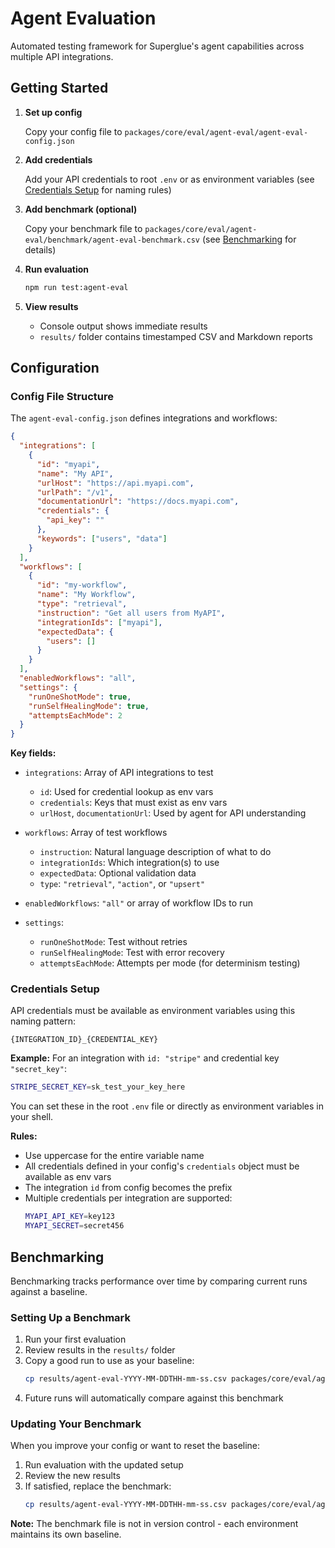 # Agent Evaluation

Automated testing framework for Superglue's agent capabilities across multiple API integrations.

## Getting Started

1. **Set up config**

   Copy your config file to `packages/core/eval/agent-eval/agent-eval-config.json`

2. **Add credentials**

   Add your API credentials to root `.env` or as environment variables (see [Credentials Setup](#credentials-setup) for naming rules)

3. **Add benchmark (optional)**

   Copy your benchmark file to `packages/core/eval/agent-eval/benchmark/agent-eval-benchmark.csv` (see [Benchmarking](#benchmarking) for details)

4. **Run evaluation**

   ```bash
   npm run test:agent-eval
   ```

5. **View results**

   - Console output shows immediate results
   - `results/` folder contains timestamped CSV and Markdown reports

## Configuration

### Config File Structure

The `agent-eval-config.json` defines integrations and workflows:

```json
{
  "integrations": [
    {
      "id": "myapi",
      "name": "My API",
      "urlHost": "https://api.myapi.com",
      "urlPath": "/v1",
      "documentationUrl": "https://docs.myapi.com",
      "credentials": {
        "api_key": ""
      },
      "keywords": ["users", "data"]
    }
  ],
  "workflows": [
    {
      "id": "my-workflow",
      "name": "My Workflow",
      "type": "retrieval",
      "instruction": "Get all users from MyAPI",
      "integrationIds": ["myapi"],
      "expectedData": {
        "users": []
      }
    }
  ],
  "enabledWorkflows": "all",
  "settings": {
    "runOneShotMode": true,
    "runSelfHealingMode": true,
    "attemptsEachMode": 2
  }
}
```

**Key fields:**

- `integrations`: Array of API integrations to test
  - `id`: Used for credential lookup as env vars
  - `credentials`: Keys that must exist as env vars
  - `urlHost`, `documentationUrl`: Used by agent for API understanding

- `workflows`: Array of test workflows
  - `instruction`: Natural language description of what to do
  - `integrationIds`: Which integration(s) to use
  - `expectedData`: Optional validation data
  - `type`: `"retrieval"`, `"action"`, or `"upsert"`

- `enabledWorkflows`: `"all"` or array of workflow IDs to run

- `settings`:
  - `runOneShotMode`: Test without retries
  - `runSelfHealingMode`: Test with error recovery
  - `attemptsEachMode`: Attempts per mode (for determinism testing)

### Credentials Setup

API credentials must be available as environment variables using this naming pattern:

```
{INTEGRATION_ID}_{CREDENTIAL_KEY}
```

**Example:** For an integration with `id: "stripe"` and credential key `"secret_key"`:

```bash
STRIPE_SECRET_KEY=sk_test_your_key_here
```

You can set these in the root `.env` file or directly as environment variables in your shell.

**Rules:**
- Use uppercase for the entire variable name
- All credentials defined in your config's `credentials` object must be available as env vars
- The integration `id` from config becomes the prefix
- Multiple credentials per integration are supported:
  ```bash
  MYAPI_API_KEY=key123
  MYAPI_SECRET=secret456
  ```

## Benchmarking

Benchmarking tracks performance over time by comparing current runs against a baseline.

### Setting Up a Benchmark

1. Run your first evaluation
2. Review results in the `results/` folder
3. Copy a good run to use as your baseline:
   ```bash
   cp results/agent-eval-YYYY-MM-DDTHH-mm-ss.csv packages/core/eval/agent-eval/benchmark/agent-eval-benchmark.csv
   ```
4. Future runs will automatically compare against this benchmark

### Updating Your Benchmark

When you improve your config or want to reset the baseline:

1. Run evaluation with the updated setup
2. Review the new results
3. If satisfied, replace the benchmark:
   ```bash
   cp results/agent-eval-YYYY-MM-DDTHH-mm-ss.csv packages/core/eval/agent-eval/benchmark/agent-eval-benchmark.csv
   ```

**Note:** The benchmark file is not in version control - each environment maintains its own baseline.
